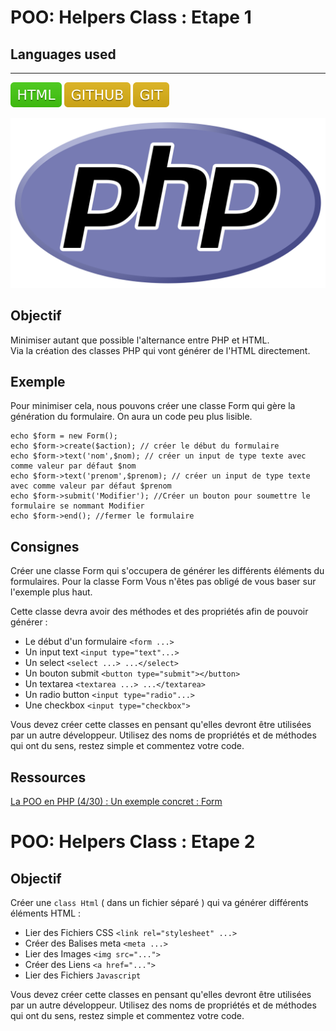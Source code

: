 # POO: Helpers Class : Etape 1

## Languages used
***

![](public/languages/html.svg "HTML")
![](public/languages/github.svg "GitHub")
![](public/languages/git.svg "Git")



![](public/languages/php.svg "PHP")

## Objectif

Minimiser autant que possible l'alternance entre PHP et HTML. <br>
Via la création des classes PHP qui vont générer de l'HTML directement.

## Exemple

Pour minimiser cela, nous pouvons créer une classe Form qui gère la génération du formulaire. On aura un code peu plus lisible.

````
echo $form = new Form();
echo $form->create($action); // créer le début du formulaire
echo $form->text('nom',$nom); // créer un input de type texte avec comme valeur par défaut $nom
echo $form->text('prenom',$prenom); // créer un input de type texte avec comme valeur par défaut $prenom
echo $form->submit('Modifier'); //Créer un bouton pour soumettre le formulaire se nommant Modifier
echo $form->end(); //fermer le formulaire 

````

## Consignes

Créer une classe Form qui s'occupera de générer les différents éléments du formulaires. Pour la classe Form Vous n'êtes pas obligé de vous baser sur l'exemple plus haut.

Cette classe devra avoir des méthodes et des propriétés afin de pouvoir générer :

- Le début d'un formulaire `<form ...>`
- Un input text `<input type="text"...>`
- Un select `<select ...> ...</select>`
- Un bouton submit `<button type="submit"></button>`
- Un textarea `<textarea ...> ...</textarea>`
- Un radio button `<input type="radio"...>`
- Une checkbox `<input type="checkbox">`

Vous devez créer cette classes en pensant qu'elles devront être utilisées par un autre développeur. Utilisez des noms de propriétés et de méthodes qui ont du sens, restez simple et commentez votre code.

## Ressources

[La POO en PHP (4/30) : Un exemple concret : Form](https://www.youtube.com/watch?v=rTGmcdFAWqw)


# POO: Helpers Class : Etape 2

## Objectif

Créer une `class Html` ( dans un fichier séparé ) qui va générer différents éléments HTML :

- Lier des Fichiers CSS `<link rel="stylesheet" ...>`
- Créer des Balises meta `<meta ...>`
- Lier des Images `<img src="...">`
- Créer des Liens `<a href="...">`
- Lier des Fichiers `Javascript`

Vous devez créer cette classes en pensant qu'elles devront être utilisées par un autre développeur.
Utilisez des noms de propriétés et de méthodes qui ont du sens, restez simple et commentez votre code.
